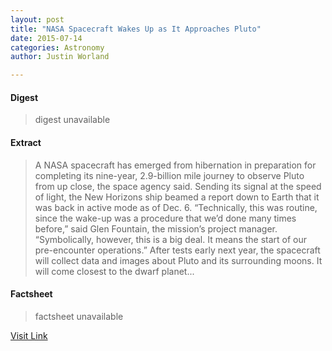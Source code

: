 ```yaml
---
layout: post
title: "NASA Spacecraft Wakes Up as It Approaches Pluto"
date: 2015-07-14
categories: Astronomy
author: Justin Worland

---
```



#### Digest
>digest unavailable

#### Extract
>A NASA spacecraft has emerged from hibernation in preparation for completing its nine-year, 2.9-billion mile journey to observe Pluto from up close, the space agency said. Sending its signal at the speed of light, the New Horizons ship beamed a report down to Earth that it was back in active mode as of Dec. 6. &ldquo;Technically, this was routine, since the wake-up was a procedure that we&rsquo;d done many times before,&rdquo; said Glen Fountain, the mission&#8217;s project manager. &ldquo;Symbolically, however, this is a big deal. It means the start of our pre-encounter operations.&rdquo; After tests early next year, the spacecraft will collect data and images about Pluto and its surrounding moons. It will come closest to the dwarf planet...

#### Factsheet
>factsheet unavailable

[Visit Link](http://time.com/3623081/nasa-spacecraft-wakes-up-as-it-approaches-pluto/)


